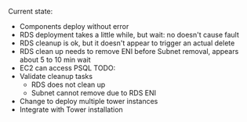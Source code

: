 Current state:
- Components deploy without error
- RDS deployment takes a little while, but wait: no doesn't cause fault
- RDS cleanup is ok, but it doesn't appear to trigger an actual delete
- RDS clean up needs to remove ENI before Subnet removal, appears about 5 to 10 min wait
- EC2 can access PSQL
TODO:
- Validate cleanup tasks
  - RDS does not clean up
  - Subnet cannot remove due to RDS ENI
- Change to deploy multiple tower instances
- Integrate with Tower installation
